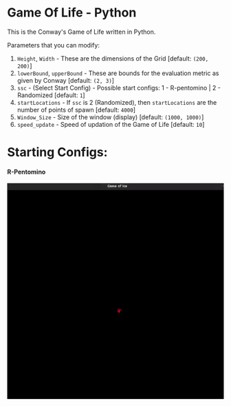 # Game Of Life - Python
This is the Conway's Game of Life written in Python.

Parameters that you can modify:
1. `Height`, `Width` - These are the dimensions of the Grid [default: `(200, 200)`]
2. `lowerBound`, `upperBound` - These are bounds for the evaluation metric as given by Conway [default: `(2, 3)`]
3. `ssc` - (Select Start Config) - Possible start configs: 1 - R-pentomino | 2 - Randomized [default: `1`]
4. `startLocations` - If `ssc` is 2 (Randomized), then `startLocations` are the number of points of spawn [default: `4000`]
5. `Window_Size` - Size of the window (display) [default: `(1000, 1000)`]
6. `speed_update` - Speed of updation of the Game of Life [default: `10`]

# Starting Configs:
#### R-Pentomino
![](A-Game-Of-Life-1.gif)
